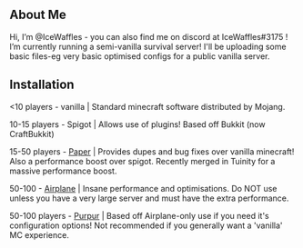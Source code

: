 ## About Me

Hi, I’m @IceWaffles - you can also find me on discord at IceWaffles#3175 !
I’m currently running a semi-vanilla survival server!
I'll be uploading some basic files-eg very basic optimised configs for a public vanilla server.



## Installation

<10 players - vanilla | Standard minecraft software distributed by Mojang.

10-15 players - Spigot | Allows use of plugins! Based off Bukkit (now CraftBukkit) 

15-50 players - [Paper](https://papermc.io/) | Provides dupes and bug fixes over vanilla minecraft! Also a performance boost over spigot. Recently merged in Tuinity for a massive performance boost. <br />

50-100 - [Airplane](https://airplane.gg/) | Insane performance and optimisations. Do NOT use unless you have a very large server and must have the extra performance.

50-100 players - [Purpur](https://purpur.pl3x.net/downloads/) | Based off Airplane-only use if you need it's configuration options! Not recommended if you generally want a 'vanilla' MC experience. <br />
